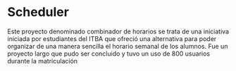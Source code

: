 # Scheduler

Este proyecto denominado combinador de horarios se trata de una iniciativa iniciada por estudiantes del ITBA que ofreció una alternativa para poder organizar de una manera sencilla el horario semanal de los alumnos. Fue un proyecto largo que pudo ser concluido y tuvo un uso de 800 usuarios durante la matriculación
